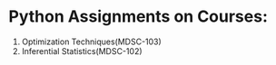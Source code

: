 # Python Assignments on Courses:
 1. Optimization Techniques(MDSC-103)
 2. Inferential Statistics(MDSC-102)
